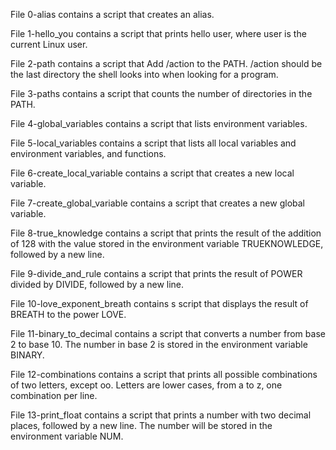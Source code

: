 File 0-alias contains a script that creates an alias.

File 1-hello_you contains a script that prints hello user, where user is the current Linux user.

File 2-path contains a script that Add /action to the PATH. /action should be the last directory the shell looks into when looking for a program.

File 3-paths contains a script that counts the number of directories in the PATH.

File 4-global_variables contains a script that lists environment variables.

File 5-local_variables contains a script that lists all local variables and environment variables, and functions.

File 6-create_local_variable contains a script that creates a new local variable.

File 7-create_global_variable contains a script that creates a new global variable.

File 8-true_knowledge contains a script that prints the result of the addition of 128 with the value stored in the environment variable TRUEKNOWLEDGE, followed by a new line.

File 9-divide_and_rule contains a script that prints the result of POWER divided by DIVIDE, followed by a new line.

File 10-love_exponent_breath contains s script that displays the result of BREATH to the power LOVE.

File 11-binary_to_decimal contains a script that converts a number from base 2 to base 10. The number in base 2 is stored in the environment variable BINARY.

File 12-combinations contains a script that prints all possible combinations of two letters, except oo. Letters are lower cases, from a to z, one combination per line.

File 13-print_float contains a script that  prints a number with two decimal places, followed by a new line. The number will be stored in the environment variable NUM.
